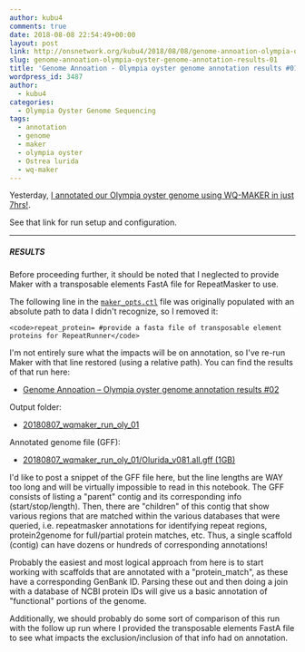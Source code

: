 ```yaml
---
author: kubu4
comments: true
date: 2018-08-08 22:54:49+00:00
layout: post
link: http://onsnetwork.org/kubu4/2018/08/08/genome-annoation-olympia-oyster-genome-annotation-results-01/
slug: genome-annoation-olympia-oyster-genome-annotation-results-01
title: 'Genome Annoation - Olympia oyster genome annotation results #01'
wordpress_id: 3487
author:
  - kubu4
categories:
  - Olympia Oyster Genome Sequencing
tags:
  - annotation
  - genome
  - maker
  - olympia oyster
  - Ostrea lurida
  - wq-maker
---
```


Yesterday, [I annotated our Olympia oyster genome using WQ-MAKER in just 7hrs!](http://onsnetwork.org/kubu4/2018/08/07/genome-annotation-olympia-oyster-genome-using-wq-maker-instance-on-jetstream/).

See that link for run setup and configuration.



* * *





##### RESULTS



Before proceeding further, it should be noted that I neglected to provide Maker with a transposable elements FastA file for RepeatMasker to use.

The following line in the [`maker_opts.ctl`](http://owl.fish.washington.edu/Athaliana/20180807_wqmaker_run_oly_01/maker_opts.ctl) file was originally populated with an absolute path to data I didn't recognize, so I removed it:


    
    <code>repeat_protein= #provide a fasta file of transposable element proteins for RepeatRunner</code>



I'm not entirely sure what the impacts will be on annotation, so I've re-run Maker with that line restored (using a relative path). You can find the results of that run here:





  * [Genome Annoation – Olympia oyster genome annotation results #02](http://onsnetwork.org/kubu4/2018/08/08/genome-annoation-olympia-oyster-genome-annotation-results-02/)



Output folder:



  * [20180807_wqmaker_run_oly_01](http://owl.fish.washington.edu/Athaliana/20180807_wqmaker_run_oly_01/)



Annotated genome file (GFF):



  * [20180807_wqmaker_run_oly_01/Olurida_v081.all.gff (1GB)](http://owl.fish.washington.edu/Athaliana/20180807_wqmaker_run_oly_01/Olurida_v081.all.gff)



I'd like to post a snippet of the GFF file here, but the line lengths are WAY too long and will be virtually impossible to read in this notebook. The GFF consists of listing a "parent" contig and its corresponding info (start/stop/length). Then, there are "children" of this contig that show various regions that are matched within the various databases that were queried, i.e. repeatmasker annotations for identifying repeat regions, protein2genome for full/partial protein matches, etc. Thus, a single scaffold (contig) can have dozens or hundreds of corresponding annotations!

Probably the easiest and most logical approach from here is to start working with scaffolds that are annotated with a "protein_match", as these have a corresponding GenBank ID. Parsing these out and then doing a join with a database of NCBI protein IDs will give us a basic annotation of "functional" portions of the genome.

Additionally, we should probably do some sort of comparison of this run with the follow up run where I provided the transposable elements FastA file to see what impacts the exclusion/inclusion of that info had on annotation.
